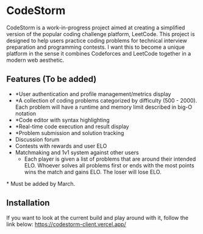 # CodeStorm

CodeStorm is a work-in-progress project aimed at creating a simplified version of the popular coding challenge platform, LeetCode. This project is designed to help users practice coding problems for technical interview preparation and programming contests. I want this to become a unique platform in the sense it combines Codeforces and LeetCode together in a modern web aesthetic.

## Features (To be added)

- \*User authentication and profile management/metrics display
- \*A collection of coding problems categorized by difficulty (500 - 2000). Each problem will have a runtime and memory limit described in big-O notation
- \*Code editor with syntax highlighting
- \*Real-time code execution and result display
- \*Problem submission and solution tracking
- Discussion forum
- Contests with rewards and user ELO
- Matchmaking and 1v1 system against other users
  - Each player is given a list of problems that are around their intended ELO. Whoever solves all problems first or ends with the most points wins the match and gains ELO. The loser will lose ELO.

\* Must be added by March.

## Installation

If you want to look at the current build and play around with it, follow the link below:
https://codestorm-client.vercel.app/

